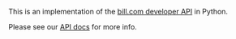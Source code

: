 This is an implementation of the [bill.com developer API](http://www.bill.com/resources/developer-program) in Python.

Please see our [API docs](http://intuitivewebsolutions.github.com/bill.com/) for more info.
